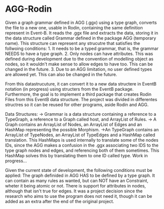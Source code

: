 # AGG-Rodin
Given a  graph grammar defined in AGG (.ggx) using a type graph, converts the file to a new one,  usable in Rodin,
containing the same definition represent in Event-B.
It reads the .ggx file and extracts the data, storing it in the data structure called Grammar defined in the package AGG (temporary name). This structure can represent any strucutre that satisfies the follwoing conditions:
      1. It needs to be a typed grammar, that is, the grammar NEEDS to have a type graph.
      2. Only nodes can have attributes. This was defined during development due to the convention of modelling object as nodes, so it  wouldn't make sense to allow edges to have too. This can be changed in the future.
      3. Due to an AGG limitation, no user defined types are allowed yet. This can also be changed in the future.
      
From this datastrucuture, it can convert it to a new data structere in EventB notation (in progress) using structers from the EventB package. Furthermore, the goal is to implement a third package that creates Rodin Files from this EventB data structure. The project was divided in differentes structres so it can be reused for other programs, aside Rodin and AGG.


Data Structures:
  -> Grammar is a data structure containing a reference to a TypeGraph, a reference to a Graph called host, and ArrayList of Rules.
  -> A Graph contains an ArrayList of Nodes, an ArrayList of Edges and an HashMap representing the possible Morphism.
  ->An TypeGraph contains an ArrayList of TypeNodes, an ArrayList of TypeEdges and a HashMap called translation.
    This HashMaps is used internally to translate some of the nodes IDs, since the AGG makes a confusion in the .ggx associating 
    two IDS to the type graph nodes and edges, and referencing both of them sometimes. This HashMap solves this by translating them
    to one ID called type.
Work in progress...

Given the current state of development, the following conditions must be applied:
The graph definided in AGG HAS to be defined by a type graph.
It can contain as many rules as wanted, but can NOT have an Constraint, wheter it being atomic or not.
There is support for attributes in nodes, although that isn't true for edges. It was a project decision since the research who aims to use the program does not need it, though it can be added as an extra after the end of the original project.
